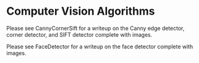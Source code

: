 # Computer Vision Algorithms

Please see <a src="http://www.crispinbernier.me/CVwriteups/VisionAlgos.html">CannyCornerSift</a> for a writeup on the Canny edge detector, corner detector, and SIFT detector complete with images.
<br>


Please see <a src="http://www.crispinbernier.me/CVwriteups/FaceDetector.html">FaceDetector</a> for a writeup on the face detector complete with images.
<br>